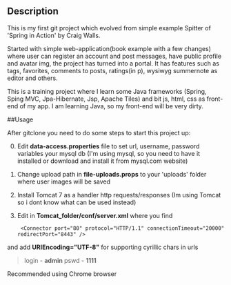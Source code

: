 ## Description

This is my first git project which evolved from simple example Spitter of 'Spring in Action' by Craig Walls.

Started with simple web-application(book example with a few changes) where user can register an account and post messages,
have public profile and avatar img, the project has turned into a portal. It has features such as tags, favorites,
comments to posts, ratings(in p), wysiwyg summernote as editor and others.

This is a training project where I learn some Java frameworks (Spring, Sping MVC, Jpa-Hibernate, Jsp, Apache Tiles) 
and bit js, html, css as front-end of my app. I am learning Java, so my front-end will be very dirty.

##Usage

After gitclone you need to do some steps to start this project up:

0. Edit **data-access.properties** file to set url, username, password variables your mysql db (I'm using mysql, so you need to have it installed or download and install it from mysql.com website)

0. Change upload path in **file-uploads.props** to your 'uploads' folder where user images will be saved 

0. Install Tomcat 7 as a handler http requests/responses (Im using Tomcat so i dont know what can be used instead)

0. Edit in **Tomcat_folder/conf/server.xml** where you find 
    					
    	<Connector port="80" protocol="HTTP/1.1" connectionTimeout="20000" redirectPort="8443" /> 

and add **URIEncoding="UTF-8"** for supporting cyrillic chars in urls
			
>login - **admin**
>pswd - **1111**
		
Recommended using Chrome browser
